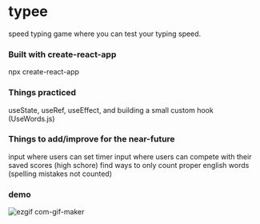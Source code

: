 # typee
speed typing game where you can test your typing speed.

### Built with create-react-app
npx create-react-app

### Things practiced
useState, useRef, useEffect, and building a small custom hook (UseWords.js)

### Things to add/improve for the near-future
input where users can set timer
input where users can compete with their saved scores (high schore)
find ways to only count proper english words (spelling mistakes not counted)

### demo

![ezgif com-gif-maker](https://user-images.githubusercontent.com/70941958/107175792-10932880-6a11-11eb-9cdf-7eebf2623e5b.gif)
